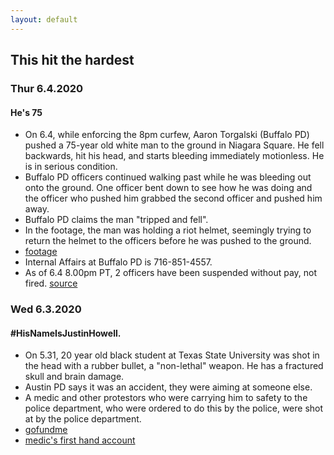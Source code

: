 ```yaml
---
layout: default
---
```


## This hit the hardest

### Thur 6.4.2020
#### He's 75
* On 6.4, while enforcing the 8pm curfew, Aaron Torgalski (Buffalo PD) pushed a 75-year old white man to the ground in Niagara Square. He fell backwards, hit his head, and starts bleeding immediately motionless. He is in serious condition.
* Buffalo PD officers continued walking past while he was bleeding out onto the ground. One officer bent down to see how he was doing and the officer who pushed him grabbed the second officer and pushed him away.
* Buffalo PD claims the man "tripped and fell".
* In the footage, the man was holding a riot helmet, seemingly trying to return the helmet to the officers before he was pushed to the ground.
* [footage](https://twitter.com/JordanUhl/status/1268717966532792325?s=20)
* Internal Affairs at Buffalo PD is 716-851-4557.
* As of 6.4 8.00pm PT, 2 officers have been suspended without pay, not fired. [source](https://www.buzzfeednews.com/article/salvadorhernandez/buffalo-police-video-man-pushed)

### Wed 6.3.2020
#### #HisNameIsJustinHowell.
* On 5.31, 20 year old black student at Texas State University was shot in the head with a rubber bullet, a "non-lethal" weapon. He has a fractured skull and brain damage.
* Austin PD says it was an accident, they were aiming at someone else.
* A medic and other protestors who were carrying him to safety to the police department, who were ordered to do this by the police, were shot at by the police department.
* [gofundme](https://www.gofundme.com/f/health-justice-and-recovery-for-justin-howell)
* [medic's first hand account](https://twitter.com/YourAnonCentral/status/1268446368772677638?s=20)
